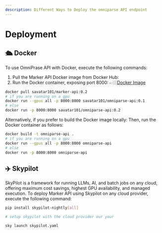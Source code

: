```yaml
---
description: Different Ways to Deploy the omniparse API endpoint
---
```


# Deployment

## 🛳️ Docker

To use OmniPrase API with Docker, execute the following commands:

1. Pull the Marker API Docker image from Docker Hub:
2. Run the Docker container, exposing port 8000: 👉🏼[Docker Image](https://hub.docker.com/r/savatar101/marker-api)

```bash
docker pull savatar101/marker-api:0.2
# if you are running on a gpu 
docker run --gpus all -p 8000:8000 savatar101/omniparse-api:0.1
# else
docker run -p 8000:8000 savatar101/omniparse-api:0.2
```

Alternatively, if you prefer to build the Docker image locally: Then, run the Docker container as follows:

```bash
docker build -t omniparse-api .
# if you are running on a gpu
docker run --gpus all -p 8000:8000 omniparse-api
# else
docker run -p 8000:8000 omniparse-api
```

## ✈️ Skypilot

SkyPilot is a framework for running LLMs, AI, and batch jobs on any cloud, offering maximum cost savings, highest GPU availability, and managed execution. To deploy Marker API using Skypilot on any cloud provider, execute the following command:

```bash
pip install skypilot-nightly[all]

# setup skypilot with the cloud provider our your

sky launch skypilot.yaml
```
